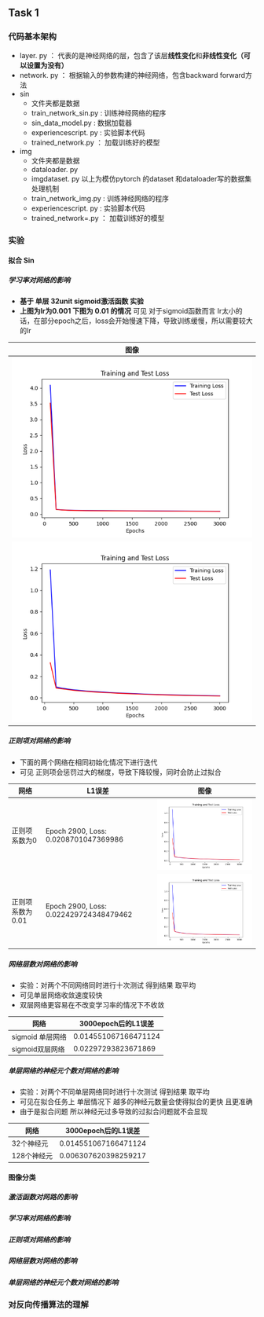 ## Task 1

### 代码基本架构
- layer. py ： 代表的是神经网络的层，包含了该层**线性变化**和**非线性变化（可以设置为没有）**
- network. py ： 根据输入的参数构建的神经网络，包含backward forward方法
- sin
  - 文件夹都是数据
  - train_network_sin.py : 训练神经网络的程序
  - sin_data_model.py : 数据加载器
  - experiencescript. py : 实验脚本代码
  - trained_network.py ： 加载训练好的模型
- img
  - 文件夹都是数据
  - dataloader. py 
  - imgdataset. py  以上为模仿pytorch 的dataset 和dataloader写的数据集处理机制
  - train_network_img.py : 训练神经网络的程序
  - experiencescript. py : 实验脚本代码
  - trained_network=.py ： 加载训练好的模型

### 实验
#### 拟合 Sin
##### 学习率对网络的影响
* **基于 单层 32unit sigmoid激活函数 实验**
* **上图为lr为0.001 下图为 0.01 的情况**
可见 对于sigmoid函数而言
lr太小的话，在部分epoch之后，loss会开始慢速下降，导致训练缓慢，所以需要较大的lr

| 图像 |
| ---- | 
|![data1](sin/experiencedata/sigmoid1_32sigmoid_lr1.png)|
|![data2](sin/experiencedata/sigmoid1_32sigmoid_lr2.png)|
##### 正则项对网络的影响
* 下面的两个网络在相同初始化情况下进行迭代
* 可见 正则项会惩罚过大的梯度，导致下降较慢，同时会防止过拟合

| 网络             | L1误差  |图像
| ---------------- | -------------------- |---|
| 正则项系数为0 |  Epoch 2900, Loss: 0.0208701047369986|![alt text](sin/experiencedata/sigmoid1_32sigmoid_l1false.png)|
| 正则项系数为0.01  | Epoch 2900, Loss: 0.022429724348479462 |![alt text](sin/experiencedata/sigmoid1_32sigmoid_l1ttrue.png)|



##### 网络层数对网络的影响
* 实验：对两个不同网络同时进行十次测试 得到结果 取平均
* 可见单层网络收敛速度较快
* 双层网络更容易在不改变学习率的情况下不收敛

|网络 |3000epoch后的L1误差|
| -------------- | ------------------ | 
|sigmoid 单层网络 | 0.014551067166471124 |
|sigmoid双层网络  | 0.02297293823671869  |

##### 单层网络的神经元个数对网络的影响
* 实验：对两个不同单层网络同时进行十次测试 得到结果 取平均
* 可见在拟合任务上 单层情况下 越多的神经元数量会使得拟合的更快 且更准确
* 由于是拟合问题 所以神经元过多导致的过拟合问题就不会显现

| 网络             | 3000epoch后的L1误差    |
| ---------------- | -------------------- |
| 32个神经元 | 0.014551067166471124 |
| 128个神经元  | 0.006307620398259217  |


#### 图像分类
##### 激活函数对网路的影响

##### 学习率对网络的影响

##### 正则项对网络的影响

##### 网络层数对网络的影响

##### 单层网络的神经元个数对网络的影响


### 对反向传播算法的理解





